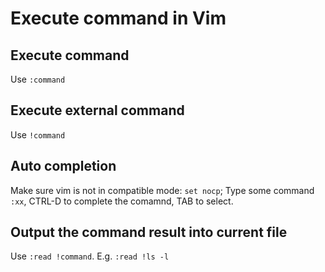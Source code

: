 # Execute command in Vim

## Execute command

Use `:command`

## Execute external command

Use `!command`

## Auto completion

Make sure vim is not in compatible mode: `set nocp`; Type some command `:xx`, CTRL-D to complete the comamnd,
TAB to select.

## Output the command result into current file

Use `:read !command`. E.g. `:read !ls -l`

